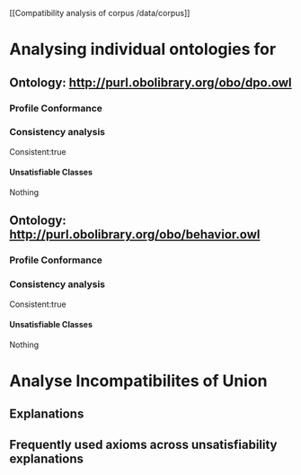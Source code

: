 [[Compatibility analysis of corpus /data/corpus]]

# Analysing individual ontologies for 
## Ontology: http://purl.obolibrary.org/obo/dpo.owl
### Profile Conformance

### Consistency analysis
Consistent:true
#### Unsatisfiable Classes
Nothing


## Ontology: http://purl.obolibrary.org/obo/behavior.owl
### Profile Conformance

### Consistency analysis
Consistent:true
#### Unsatisfiable Classes
Nothing


# Analyse Incompatibilites of Union

## Explanations

## Frequently used axioms across unsatisfiability explanations

